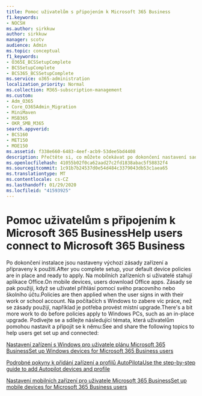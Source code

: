 ```yaml
---
title: Pomoc uživatelům s připojením k Microsoft 365 Business
f1.keywords:
- NOCSH
ms.author: sirkkuw
author: sirkkuw
manager: scotv
audience: Admin
ms.topic: conceptual
f1_keywords:
- O365E_BCSSetupComplete
- BCSSetupComplete
- BCS365_BCSSetupComplete
ms.service: o365-administration
localization_priority: Normal
ms.collection: M365-subscription-management
ms.custom:
- Adm_O365
- Core_O365Admin_Migration
- MiniMaven
- MSB365
- OKR_SMB_M365
search.appverid:
- BCS160
- MET150
- MOE150
ms.assetid: f338e660-6483-4eef-acb9-53dee5bd4408
description: Přečtěte si, co můžete očekávat po dokončení nastavení sady Business Cloud Suite.
ms.openlocfilehash: 41055b02f0ca62aad27c2fd1838abac5f58832f4
ms.sourcegitcommit: 1c91b7b24537d0e54d484c3379043db53c1aea65
ms.translationtype: MT
ms.contentlocale: cs-CZ
ms.lasthandoff: 01/29/2020
ms.locfileid: "41593925"
---
```

# <a name="help-users-connect-to-microsoft-365-business"></a><span data-ttu-id="5f69c-103">Pomoc uživatelům s připojením k Microsoft 365 Business</span><span class="sxs-lookup"><span data-stu-id="5f69c-103">Help users connect to Microsoft 365 Business</span></span>

<span data-ttu-id="5f69c-104">Po dokončení instalace jsou nastaveny výchozí zásady zařízení a připraveny k použití.</span><span class="sxs-lookup"><span data-stu-id="5f69c-104">After you complete setup, your default device policies are in place and ready to apply.</span></span> <span data-ttu-id="5f69c-105">Na mobilních zařízeních si uživatelé stahují aplikace Office.</span><span class="sxs-lookup"><span data-stu-id="5f69c-105">On mobile devices, users download Office apps.</span></span> <span data-ttu-id="5f69c-106">Zásady se pak použijí, když se uživatel přihlásí pomocí svého pracovního nebo školního účtu.</span><span class="sxs-lookup"><span data-stu-id="5f69c-106">Policies are then applied when the user signs in with their work or school account.</span></span> <span data-ttu-id="5f69c-107">Na počítačích s Windows to zabere víc práce, než se zásady použijí, například je potřeba provést místní upgrade.</span><span class="sxs-lookup"><span data-stu-id="5f69c-107">There's a bit more work to do before policies apply to Windows PCs, such as an in-place upgrade.</span></span> <span data-ttu-id="5f69c-108">Podívejte se a sdílejte následující témata, která uživatelům pomohou nastavit a připojit se k němu:</span><span class="sxs-lookup"><span data-stu-id="5f69c-108">See and share the following topics to help users get set up and connected:</span></span>
  
[<span data-ttu-id="5f69c-109">Nastavení zařízení s Windows pro uživatele plánu Microsoft 365 Business</span><span class="sxs-lookup"><span data-stu-id="5f69c-109">Set up Windows devices for Microsoft 365 Business users</span></span>](set-up-windows-devices.md)
  
[<span data-ttu-id="5f69c-110">Podrobné pokyny k přidání zařízení a profilů AutoPilota</span><span class="sxs-lookup"><span data-stu-id="5f69c-110">Use the step-by-step guide to add Autopilot devices and profile</span></span>](add-autopilot-devices-and-profile.md)
  
[<span data-ttu-id="5f69c-111">Nastavení mobilních zařízení pro uživatele Microsoft 365 Business</span><span class="sxs-lookup"><span data-stu-id="5f69c-111">Set up mobile devices for Microsoft 365 Business users</span></span>](set-up-mobile-devices.md)
  

